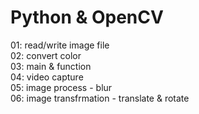 # Python & OpenCV
01: read/write image file \
02: convert color \
03: main & function \
04: video capture \
05: image process - blur \
06: image transfrmation - translate & rotate 
